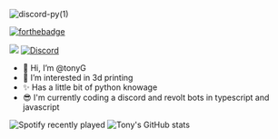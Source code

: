 ![discord-py(1)](https://user-images.githubusercontent.com/83699240/126371663-661068b1-f0ae-4688-9aba-51114633e3f3.png)

[![forthebadge](https://forthebadge.com/images/badges/made-with-python.svg)](https://forthebadge.com)

![](https://komarev.com/ghpvc/?username=tonyG433&style=flat-square)
[![Discord](https://img.shields.io/discord/843910262662496287.svg?label=&logo=discord&logoColor=ffffff&color=7389D8&labelColor=6A7EC2)](https://discord.gg/922BHasDjT)



- 👋 Hi, I’m @tonyG
- 👀 I’m interested in 3d printing
- ✨ Has a little bit of python knowage
- 😎 I'm currently coding a discord and revolt bots in typescript and javascript

![Spotify recently played](https://spotify-recently-played-readme.vercel.app/api?user=21mvy7aci3snjdx66yomtsogy)
![Tony's GitHub stats](https://github-readme-stats.vercel.app/api?username=tonyG433&show_icons=true&theme=dark)










<!---
tonyG433/tonyG433 is a ✨ special ✨ repository because its `README.md` (this file) appears on your GitHub profile.
You can click the Preview link to take a look at your changes.
--->
